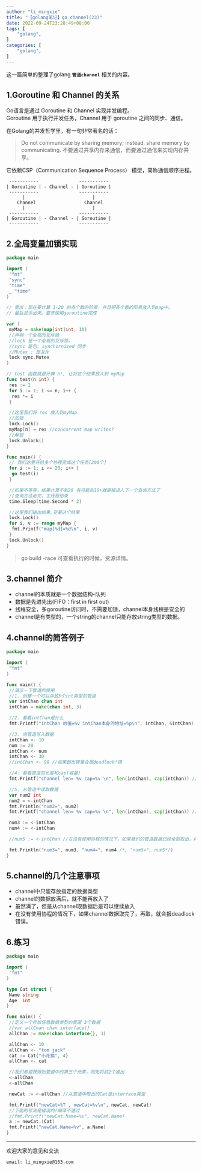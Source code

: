 ```yaml
---
author: "li_mingxie"
title: "【golang笔记】go_channel(23)"
date: 2022-09-24T23:28:49+08:00
tags: [
    "golang",
]
categories: [
    "golang",
]
---
```


这一篇简单的整理了golang **`管道channel`** 相关的内容。<!--more-->

## 1.Goroutine 和 Channel 的关系

Go语言是通过 Goroutine 和 Channel 实现并发编程。  
Goroutine 用于执行并发任务，Channel 用于 goroutine 之间的同步、通信。

在Golang的并发哲学里，有一句非常著名的话：

> Do not communicate by sharing memory; instead, share memory by communicating.
> 不要通过共享内存来通信，而要通过通信来实现内存共享。

它依赖CSP（Communication Sequence Process） 模型，简称通信顺序进程。

```
 -----------               ----------- 
| Goroutine | - Channel - | Goroutine |
 -----------               ----------- 
      |                         |    
    Channel                  Channel
      |                         |
 -----------               ----------- 
| Goroutine | - Channel - | Goroutine |
 -----------               ----------- 
```

## 2.全局变量加锁实现

```go
package main

import (
 "fmt"
 "sync"
 "time"
 _ "time"
)

// 需求：现在要计算 1-20 的各个数的阶乘，并且把各个数的阶乘放入到map中。
// 最后显示出来。要求使用goroutine完成

var (
 myMap = make(map[int]int, 10)
 //声明一个全局的互斥锁
 //lock 是一个全局的互斥锁，
 //sync 是包: synchornized 同步
 //Mutex : 是互斥
 lock sync.Mutex
)

// test 函数就是计算 n!, 让将这个结果放入到 myMap
func test(n int) {
 res := 1
 for i := 1; i <= n; i++ {
  res *= i
 }

 //这里我们将 res 放入到myMap
 //加锁
 lock.Lock()
 myMap[n] = res //concurrent map writes?
 //解锁
 lock.Unlock()
}

func main() {
 // 我们这里开启多个协程完成这个任务[200个]
 for i := 1; i <= 20; i++ {
  go test(i)
 }

 //如果不等等，结果计算不到20 有可能到10+就直接进入下一个查询方法了
 //查询方法走完，主线程结束
 time.Sleep(time.Second * 2) 

 //这里我们输出结果,变量这个结果
 lock.Lock()
 for i, v := range myMap {
  fmt.Printf("map[%d]=%d\n", i, v)
 }
 lock.Unlock()
}
```

> go build -race 可查看执行的时候，资源详情。

## 3.channel 简介

* channel的本质就是一个数据结构-队列
* 数据是先进先出(FIFO：first in first out)
* 线程安全，多goroutine访问时，不需要加锁，channel本身线程是安全的
* channel是有类型的，一个string的channel只能存放string类型的数据。

## 4.channel的简答例子

```go
package main

import (
 "fmt"
)

func main() {
 //演示一下管道的使用
 //1. 创建一个可以存放3个int类型的管道
 var intChan chan int
 intChan = make(chan int, 3)

 //2. 看看intChan是什么
 fmt.Printf("intChan 的值=%v intChan本身的地址=%p\n", intChan, &intChan)

 //3. 向管道写入数据
 intChan <- 10
 num := 20
 intChan <- num
 intChan <- 30
 //intChan <- 98 //如果超出容量会报deadlock!错

 //4. 看看管道的长度和cap(容量)
 fmt.Printf("channel len= %v cap=%v \n", len(intChan), cap(intChan)) // 3, 3

 //5. 从管道中读取数据
 var num2 int
 num2 = <-intChan
 fmt.Println("num2=", num2)
 fmt.Printf("channel len= %v cap=%v \n", len(intChan), cap(intChan)) // 2, 3

 num3 := <-intChan
 num4 := <-intChan

 //num5 := <-intChan //在没有使用协程的情况下，如果我们的管道数据已经全部取出，再取就会报告 deadlock

 fmt.Println("num3=", num3, "num4=", num4 /*, "num5=", num5*/)
}
```

## 5.channel的几个注意事项

* channel中只能存放指定的数据类型
* channel的数据放满后，就不能再放入了
* 虽然满了，但是从channel取数据后是可以继续放入
* 在没有使用协程的情况下，如果channel数据取完了，再取，就会报deadlock错误。

## 6.练习

```go
package main

import (
 "fmt"
)

type Cat struct {
 Name string
 Age  int
}

func main() {
 //定义一个存放任意数据类型的管道 3个数据
 //var allChan chan interface{}
 allChan := make(chan interface{}, 3)

 allChan <- 10
 allChan <- "tom jack"
 cat := Cat{"小花猫", 4}
 allChan <- cat

 //我们希望获得到管道中的第三个元素，则先将前2个推出
 <-allChan
 <-allChan

 newCat := <-allChan //从管道中取出的Cat是interface类型

 fmt.Printf("newCat=%T , newCat=%v\n", newCat, newCat)
 //下面的写法是错误的!编译不通过
 //fmt.Printf("newCat.Name=%v", newCat.Name)
 a := newCat.(Cat)
 fmt.Printf("newCat.Name=%v", a.Name)
}
```

----------------------------------------------

欢迎大家的意见和交流

`email: li_mingxie@163.com`
